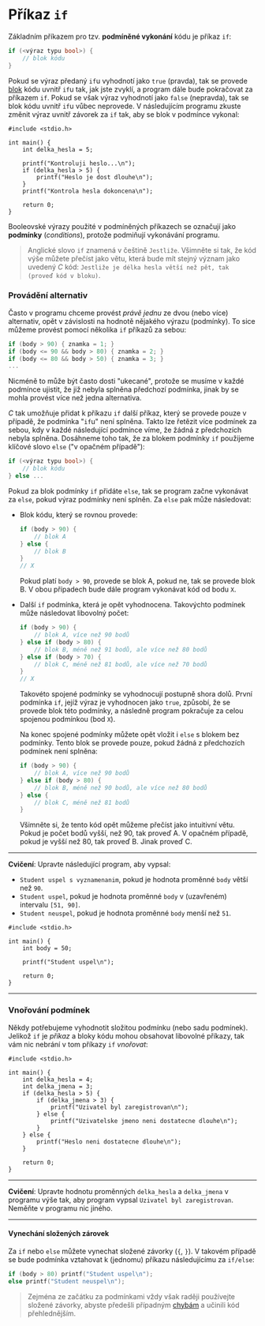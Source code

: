 # Příkaz `if`
Základním příkazem pro tzv. **podmíněné vykonání** kódu je příkaz `if`:

```c
if (<výraz typu bool>) {
    // blok kódu
}
```

Pokud se výraz předaný `if`u vyhodnotí jako `true` (pravda), tak se provede
[blok](../promenne/promenne.md#platnost) kódu uvnitř `if`u tak, jak jste zvyklí, a program dále
bude pokračovat za příkazem `if`. Pokud se však výraz vyhodnotí jako `false` (nepravda), tak se blok kódu
uvnitř `if`u vůbec neprovede. V následujícím programu zkuste změnit výraz uvnitř závorek za `if` tak,
aby se blok v podmínce vykonal:
```c,editable,mainbody
#include <stdio.h>

int main() {
    int delka_hesla = 5;

    printf("Kontroluji heslo...\n");
    if (delka_hesla > 5) {
        printf("Heslo je dost dlouhe\n");
    }
    printf("Kontrola hesla dokoncena\n");

    return 0;
}
```

Booleovské výrazy použité v podmíněných příkazech se označují jako **podmínky** (*conditions*), protože
podmiňují vykonávání programu.

> Anglické slovo `if` znamená v češtině `Jestliže`. Všimněte si tak, že kód výše můžete přečíst jako
> větu, která bude mít stejný význam jako uvedený *C* kód: `Jestliže je délka hesla větší
> než pět, tak (proveď kód v bloku)`.

### Provádění alternativ
Často v programu chceme provést *právě jednu* ze dvou (nebo více) alternativ, opět v závislosti na hodnotě
nějakého výrazu (podmínky). To sice můžeme provést pomocí několika `if` příkazů za sebou:
```c
if (body > 90) { znamka = 1; }
if (body <= 90 && body > 80) { znamka = 2; }
if (body <= 80 && body > 50) { znamka = 3; }
...
```
Nicméně to může být často dosti "ukecané", protože se musíme v každé podmínce ujistit, že již nebyla
splněna předchozí podmínka, jinak by se mohla provést více než jedna alternativa.

*C* tak umožňuje přidat k příkazu `if` další příkaz, který se provede pouze v případě, že podmínka "`if`u"
není splněna. Takto lze řetězit více podmínek za sebou, kdy v každé následující podmínce víme, že
žádná z předchozích nebyla splněna. Dosáhneme toho tak, že za blokem podmínky `if` použijeme klíčové
slovo `else` ("v opačném případě"):

```c
if (<výraz typu bool>) {
    // blok kódu
} else ...
```
Pokud za blok podmínky `if` přidáte `else`, tak se program začne vykonávat za `else`, pokud výraz
podmínky není splněn. Za `else` pak může následovat:
- Blok kódu, který se rovnou provede:
    ```c
    if (body > 90) {
        // blok A
    } else {
        // blok B
    }
    // X
    ```
    Pokud platí `body > 90`, provede se blok A, pokud ne, tak se provede blok B. V obou případech
    bude dále program vykonávat kód od bodu `X`.
- Další `if` podmínka, která je opět vyhodnocena. Takovýchto podmínek může následovat libovolný počet:
    ```c
    if (body > 90) {
        // blok A, více než 90 bodů
    } else if (body > 80) {
        // blok B, méně než 91 bodů, ale více než 80 bodů
    } else if (body > 70) {
        // blok C, méně než 81 bodů, ale více než 70 bodů
    }
    // X
    ```
    Takovéto spojené podmínky se vyhodnocují postupně shora dolů. První podmínka `if`, jejíž výraz
    je vyhodnocen jako `true`, způsobí, že se provede blok této podmínky, a následně program pokračuje
    za celou spojenou podmínkou (bod `X`).

    Na konec spojené podmínky můžete opět vložit i `else` s blokem bez podmínky. Tento blok se
    provede pouze, pokud žádná z předchozích podmínek není splněna:
    ```c
    if (body > 90) {
        // blok A, více než 90 bodů
    } else if (body > 80) {
        // blok B, méně než 90 bodů, ale více než 80 bodů
    } else {
        // blok C, méně než 81 bodů
    }
    ```
  
    Všimněte si, že tento kód opět můžeme přečíst jako intuitivní větu. Pokud je počet
    bodů vyšší, než 90, tak proveď A. V opačném případě, pokud je vyšší než 80, tak proveď B. Jinak
    proveď C.

<hr />

**Cvičení**: Upravte následující program, aby vypsal:
- `Student uspel s vyznamenanim`, pokud je hodnota proměnné `body` větší než `90`.
- `Student uspel`, pokud je hodnota proměnné `body` v (uzavřeném) intervalu `[51, 90]`.
- `Student neuspel`, pokud je hodnota proměnné `body` menší než `51`.

```c,editable,mainbody
#include <stdio.h>

int main() {
    int body = 50;

    printf("Student uspel\n");

    return 0;
}
```

<hr />

### Vnořování podmínek
Někdy potřebujeme vyhodnotit složitou podmínku (nebo sadu podmínek). Jelikož `if` je *příkaz*
a bloky kódu mohou obsahovat libovolné příkazy, tak vám nic nebrání v tom příkazy `if` *vnořovat*:
```c,editable,mainbody
#include <stdio.h>

int main() {
    int delka_hesla = 4;
    int delka_jmena = 3;
    if (delka_hesla > 5) {
        if (delka_jmena > 3) {
            printf("Uzivatel byl zaregistrovan\n");
        } else {
            printf("Uzivatelske jmeno neni dostatecne dlouhe\n");
        }
    } else {
        printf("Heslo neni dostatecne dlouhe\n");
    }

    return 0;
}
```

<hr />

**Cvičení**: Upravte hodnotu proměnných `delka_hesla` a `delka_jmena` v programu výše tak, aby program
vypsal `Uzivatel byl zaregistrovan`. Neměňte v programu nic jiného.

<hr />

#### Vynechání složených zárovek
Za `if` nebo `else` můžete vynechat složené závorky (`{`, `}`). V takovém případě se bude podmínka
vztahovat k (jednomu) příkazu následujícímu za `if/else`:
```c
if (body > 80) printf("Student uspel\n");
else printf("Student neuspel\n");
```

> Zejména ze začátku za podmínkami vždy však raději používejte složené závorky, abyste předešli případným
> [chybám](../../caste_chyby/caste_chyby.md#středník-za-for-while-nebo-if) a učinili kód přehlednějším.
